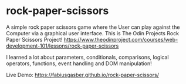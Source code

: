 # rock-paper-scissors
A simple rock paper scissors game where the User can play against the Computer via a graphical user interface. This is The Odin Projects Rock Paper Scissors Project! https://www.theodinproject.com/courses/web-development-101/lessons/rock-paper-scissors 

I learned a lot about parameters, conditionals, comparisons, logical operators, functions, event handling and DOM manipulation!

Live Demo: https://fabiusgasber.github.io/rock-paper-scissors/

